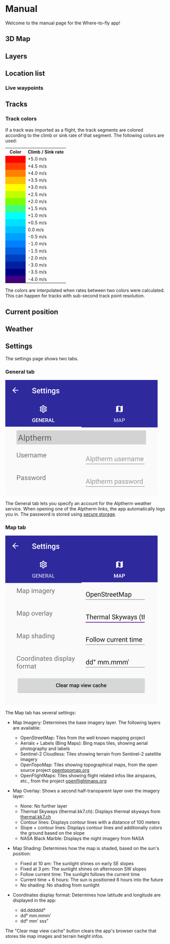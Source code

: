 # Manual

Welcome to the manual page for the Where-to-fly app!

## 3D Map

## Layers

## Location list

### Live waypoints

## Tracks

### Track colors

If a track was imported as a flight, the track segments are colored according
to the climb or sink rate of that segment. The following colors are used:

<table border="0px"><tbody>
<tr><th width="50px">Color</th><th>Climb / Sink rate</th></tr>
<tr><td bgcolor="#FF0000"></td><td>+5.0 m/s</td></tr>
<tr><td bgcolor="#FF4000"></td><td>+4.5 m/s</td></tr>
<tr><td bgcolor="#FF8000"></td><td>+4.0 m/s</td></tr>
<tr><td bgcolor="#FFC000"></td><td>+3.5 m/s</td></tr>
<tr><td bgcolor="#FFFF00"></td><td>+3.0 m/s</td></tr>
<tr><td bgcolor="#C0FF00"></td><td>+2.5 m/s</td></tr>
<tr><td bgcolor="#80FF00"></td><td>+2.0 m/s</td></tr>
<tr><td bgcolor="#40FF80"></td><td>+1.5 m/s</td></tr>
<tr><td bgcolor="#00FFFF"></td><td>+1.0 m/s</td></tr>
<tr><td bgcolor="#00E0FF"></td><td>+0.5 m/s</td></tr>
<tr><td bgcolor="#00C0FF"></td><td>0.0 m/s</td></tr>
<tr><td bgcolor="#00A0FF"></td><td>-0.5 m/s</td></tr>
<tr><td bgcolor="#0080FF"></td><td>-1.0 m/s</td></tr>
<tr><td bgcolor="#0060E0"></td><td>-1.5 m/s</td></tr>
<tr><td bgcolor="#0040C0"></td><td>-2.0 m/s</td></tr>
<tr><td bgcolor="#0020A0"></td><td>-3.0 m/s</td></tr>
<tr><td bgcolor="#000080"></td><td>-3.5 m/s</td></tr>
<tr><td bgcolor="#400080"></td><td>-4.0 m/s</td></tr>
</tbody></table>

The colors are interpolated when rates between two colors were calculated.
This can happen for tracks with sub-second track point resolution.

## Current position

## Weather

## Settings

The settings page shows two tabs.

### General tab

![Settings](images/settings-general.png)

The General tab lets you specify an account for the Alptherm weather service.
When opening one of the Alptherm links, the app automatically logs you in. The
password is stored using
[secure storage](https://docs.microsoft.com/en-us/xamarin/essentials/secure-storage?tabs=android).

### Map tab

![Settings](images/settings-map.png)

The Map tab has several settings:

- Map Imagery: Determines the base imagery layer. The following layers are
  available:
  * OpenStreetMap: Tiles from the well known mapping project
  * Aerials + Labels (Bing Maps): Bing maps tiles, showing aerial photography
    and labels
  * Sentinel-2 Cloudless: Tiles showing terrain from Sentinel-2 satellite
    imagery
  * OpenTopoMap: Tiles showing topographical maps, from the open source
    project [opentopomap.org](https://opentopomap.org/)
  * OpenFlightMaps: Tiles showing flight related infos like airspaces, etc.,
    from the project [openflightmaps.org](https://www.openflightmaps.org/)

- Map Overlay: Shows a second half-transparent layer over the imagery layer:
  * None: No further layer
  * Thermal Skyways (thermal.kk7.ch): Displays thermal skyways from
    [thermal.kk7.ch](https://thermal.kk7.ch)
  * Contour lines: Displays contour lines with a distance of 100 meters
  * Slope + contour lines: Displays contour lines and additionally colors the
    ground based on the slope
  * NASA Black Marble: Displays the night imagery from NASA

- Map Shading: Determines how the map is shaded, based on the sun's position:
  * Fixed at 10 am: The sunlight shines on early SE slopes
  * Fixed at 3 pm: The sunlight shines on afternooon SW slopes
  * Follow current time: The sunlight follows the current time
  * Current time + 6 hours: The sun is positioned 6 hours into the future
  * No shading: No shading from sunlight

- Coordinates display format: Determines how latitude and longitude are
  displayed in the app:
  * dd.dddddd&deg;
  * dd&deg; mm.mmm'
  * dd&deg; mm' sss"

The "Clear map view cache" button clears the app's browser cache that stores
tile map images and terrain height infos.
